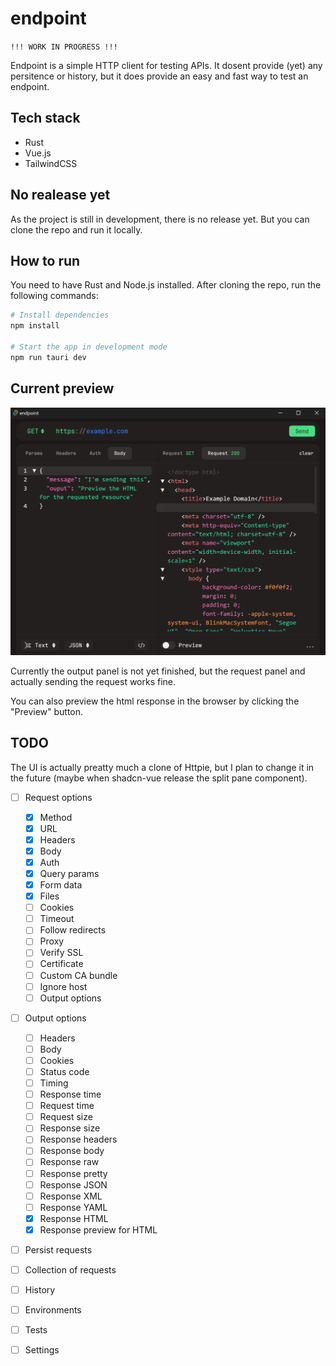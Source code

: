 # endpoint

`!!! WORK IN PROGRESS !!!`

Endpoint is a simple HTTP client for testing APIs. It dosent provide (yet) any persitence or history, but it does provide an easy and fast way to test an endpoint.

## Tech stack

- Rust
- Vue.js
- TailwindCSS

## No realease yet

As the project is still in development, there is no release yet. But you can clone the repo and run it locally.

## How to run

You need to have Rust and Node.js installed. After cloning the repo, run the following commands:

```bash
# Install dependencies
npm install

# Start the app in development mode
npm run tauri dev
```

## Current preview

![Preview](./assets/current.png)

Currently the output panel is not yet finished, but the request panel and actually sending the request works fine.

You can also preview the html response in the browser by clicking the "Preview" button.

## TODO

The UI is actually preatty much a clone of Httpie, but I plan to change it in the future (maybe when shadcn-vue release the split pane component).

- [ ] Request options

  - [x] Method
  - [x] URL
  - [x] Headers
  - [x] Body
  - [x] Auth
  - [x] Query params
  - [x] Form data
  - [x] Files
  - [ ] Cookies
  - [ ] Timeout
  - [ ] Follow redirects
  - [ ] Proxy
  - [ ] Verify SSL
  - [ ] Certificate
  - [ ] Custom CA bundle
  - [ ] Ignore host
  - [ ] Output options

- [ ] Output options
  - [ ] Headers
  - [ ] Body
  - [ ] Cookies
  - [ ] Status code
  - [ ] Timing
  - [ ] Response time
  - [ ] Request time
  - [ ] Request size
  - [ ] Response size
  - [ ] Response headers
  - [ ] Response body
  - [ ] Response raw
  - [ ] Response pretty
  - [ ] Response JSON
  - [ ] Response XML
  - [ ] Response YAML
  - [x] Response HTML
  - [x] Response preview for HTML
- [ ] Persist requests
- [ ] Collection of requests
- [ ] History
- [ ] Environments
- [ ] Tests
- [ ] Settings
